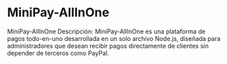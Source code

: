 # MiniPay-AllInOne
MiniPay-AllInOne Descripción: MiniPay-AllInOne es una plataforma de pagos todo-en-uno desarrollada en un solo archivo Node.js, diseñada para administradores que desean recibir pagos directamente de clientes sin depender de terceros como PayPal.
